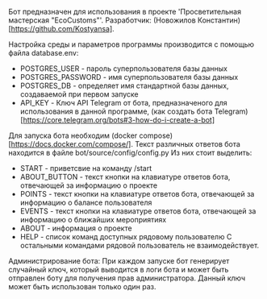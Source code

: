 Бот предназначен для использования в проекте 'Просветительная мастерская "EcoCustoms"'.
Разработчик: (Новожилов Константин)[https://github.com/Kostyansa].

Настройка среды и параметров программы производится с помощью файла database.env:
 - POSTGRES_USER - пароль суперпользователя базы данных
 - POSTGRES_PASSWORD - имя суперпользователя базы данных
 - POSTGRES_DB - определяет имя стандартной базы данных, создаваемой при первом запуске
 - API_KEY - Ключ API Telegram от бота, предназначеного для использования в данной программе, (как создать бота Telegram)[https://core.telegram.org/bots#3-how-do-i-create-a-bot]

Для запуска бота необходим (docker compose)[https://docs.docker.com/compose/].
Текст различных ответов бота находится в файле bot/source/config/config.py
Из них стоит выделить:
 - START - приветсвие на команду /start
 - ABOUT_BUTTON - текст кнопки на клавиатуре ответов бота, отвечающей за информацию о проекте
 - POINTS - текст кнопки на клавиатуре ответов бота, отвечающей за информацию о балансе пользователя
 - EVENTS - текст кнопки на клавиатуре ответов бота, отвечающей за информацию о ближайших мероприятиях
 - ABOUT - информация о проекте
 - HELP - список команд доступных рядовому пользователю
С остальными командами рядовой пользователь не взаимодействует.

Администрирование бота: 
При каждом запуске бот генерирует случайный ключ, который выводится в логи бота и может быть отправлен боту для получения прав администратора. Данный ключ может быть использован только один раз.